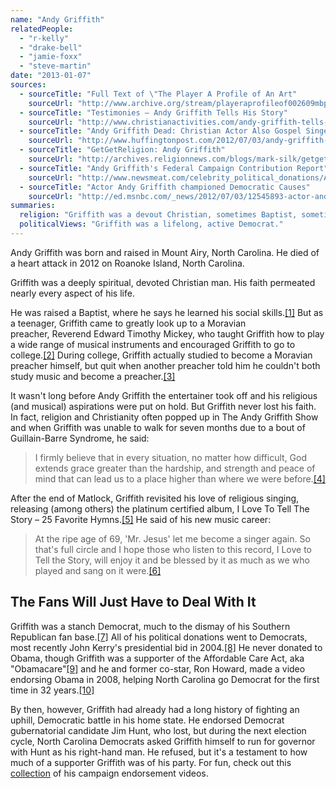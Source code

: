 ```yaml
---
name: "Andy Griffith"
relatedPeople:
  - "r-kelly"
  - "drake-bell"
  - "jamie-foxx"
  - "steve-martin"
date: "2013-01-07"
sources:
  - sourceTitle: "Full Text of \"The Player A Profile of An Art"
    sourceUrl: "http://www.archive.org/stream/playeraprofileof002609mbp/playeraprofileof002609mbp_djvu.txt"
  - sourceTitle: "Testimonies – Andy Griffith Tells His Story"
    sourceUrl: "http://www.christianactivities.com/andy-griffith-tells-his-story"
  - sourceTitle: "Andy Griffith Dead: Christian Actor Also Gospel Singer"
    sourceUrl: "http://www.huffingtonpost.com/2012/07/03/andy-griffith-dead-christian_n_1646133.html"
  - sourceTitle: "GetGetReligion: Andy Griffith"
    sourceUrl: "http://archives.religionnews.com/blogs/mark-silk/getgetreligion-andy-griffith"
  - sourceTitle: "Andy Griffith's Federal Campaign Contribution Report"
    sourceUrl: "http://www.newsmeat.com/celebrity_political_donations/Andy_Griffith.php"
  - sourceTitle: "Actor Andy Griffith championed Democratic Causes"
    sourceUrl: "http://ed.msnbc.com/_news/2012/07/03/12545893-actor-andy-griffith-championed-democratic-causes?lite"
summaries:
  religion: "Griffith was a devout Christian, sometimes Baptist, sometimes Moravian, but always very devoted."
  politicalViews: "Griffith was a lifelong, active Democrat."
---
```


Andy Griffith was born and raised in Mount Airy, North Carolina. He died of a heart attack in 2012 on Roanoke Island, North Carolina.

Griffith was a deeply spiritual, devoted Christian man. His faith permeated nearly every aspect of his life.

He was raised a Baptist, where he says he learned his social skills.<a class="source-citation" href="#http%3A%2F%2Fwww.archive.org%2Fstream%2Fplayeraprofileof002609mbp%2Fplayeraprofileof002609mbp_djvu.txt" title="Full Text of &quot;The Player A Profile of An Art">[1]</a> But as a teenager, Griffith came to greatly look up to a Moravian preacher, Reverend Edward Timothy Mickey, who taught Griffith how to play a wide range of musical instruments and encouraged Griffith to go to college.<a class="source-citation" href="#http%3A%2F%2Fwww.christianactivities.com%2Fandy-griffith-tells-his-story" title="Testimonies – Andy Griffith Tells His Story">[2]</a> During college, Griffith actually studied to become a Moravian preacher himself, but quit when another preacher told him he couldn't both study music and become a preacher.<a class="source-citation" href="#http%3A%2F%2Fwww.christianactivities.com%2Fandy-griffith-tells-his-story" title="Testimonies – Andy Griffith Tells His Story">[3]</a>

It wasn't long before Andy Griffith the entertainer took off and his religious (and musical) aspirations were put on hold. But Griffith never lost his faith. In fact, religion and Christianity often popped up in The Andy Griffith Show and when Griffith was unable to walk for seven months due to a bout of Guillain-Barre Syndrome, he said:

>I firmly believe that in every situation, no matter how difficult, God extends grace greater than the hardship, and strength and peace of mind that can lead us to a place higher than where we were before.<a class="source-citation" href="#http%3A%2F%2Fwww.huffingtonpost.com%2F2012%2F07%2F03%2Fandy-griffith-dead-christian_n_1646133.html" title="Andy Griffith Dead: Christian Actor Also Gospel Singer">[4]</a>

After the end of Matlock, Griffith revisited his love of religious singing, releasing (among others) the platinum certified album, I Love To Tell The Story – 25 Favorite Hymns.<a class="source-citation" href="#http%3A%2F%2Fwww.huffingtonpost.com%2F2012%2F07%2F03%2Fandy-griffith-dead-christian_n_1646133.html" title="Andy Griffith Dead: Christian Actor Also Gospel Singer">[5]</a> He said of his new music career:

>At the ripe age of 69, 'Mr. Jesus' let me become a singer again. So that's full circle and I hope those who listen to this record, I Love to Tell the Story, will enjoy it and be blessed by it as much as we who played and sang on it were.<a class="source-citation" href="#http%3A%2F%2Fwww.christianactivities.com%2Fandy-griffith-tells-his-story" title="Testimonies – Andy Griffith Tells His Story">[6]</a>

## 

## The Fans Will Just Have to Deal With It

Griffith was a stanch Democrat, much to the dismay of his Southern Republican fan base.<a class="source-citation" href="#http%3A%2F%2Farchives.religionnews.com%2Fblogs%2Fmark-silk%2Fgetgetreligion-andy-griffith" title="GetGetReligion: Andy Griffith">[7]</a> All of his political donations went to Democrats, most recently John Kerry's presidential bid in 2004.<a class="source-citation" href="#http%3A%2F%2Fwww.newsmeat.com%2Fcelebrity_political_donations%2FAndy_Griffith.php" title="Andy Griffith&apos;s Federal Campaign Contribution Report">[8]</a> He never donated to Obama, though Griffith was a supporter of the Affordable Care Act, aka "Obamacare"<a class="source-citation" href="#http%3A%2F%2Farchives.religionnews.com%2Fblogs%2Fmark-silk%2Fgetgetreligion-andy-griffith" title="GetGetReligion: Andy Griffith">[9]</a> and he and former co-star, Ron Howard, made a video endorsing Obama in 2008, helping North Carolina go Democrat for the first time in 32 years.<a class="source-citation" href="#http%3A%2F%2Fed.msnbc.com%2F_news%2F2012%2F07%2F03%2F12545893-actor-andy-griffith-championed-democratic-causes%3Flite" title="Actor Andy Griffith championed Democratic Causes">[10]</a>

By then, however, Griffith had already had a long history of fighting an uphill, Democratic battle in his home state. He endorsed Democrat gubernatorial candidate Jim Hunt, who lost, but during the next election cycle, North Carolina Democrats asked Griffith himself to run for governor with Hunt as his right-hand man. He refused, but it's a testament to how much of a supporter Griffith was of his party. For fun, check out this [collection](http://articles.latimes.com/2012/jul/03/news/la-pn-the-democratic-politics-of-the-late-andy-griffith-20120703) of his campaign endorsement videos.